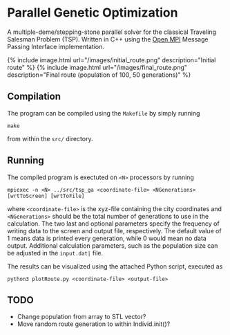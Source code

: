 # Parallel Genetic Optimization

A multiple-deme/stepping-stone parallel solver for the classical Traveling Salesman Problem (TSP).  Written in C++ using the [Open MPI](https://www.open-mpi.org/) Message Passing Interface implementation.

{% include image.html url="/images/initial_route.png" description="Initial route" %}
{% include image.html url="/images/final_route.png" description="Final route (population of 100, 50 generations)" %}

## Compilation

The program can be compiled using the `Makefile` by simply running

```
make
```

from within the `src/` directory.

## Running

The compiled program is exectuted on `<N>` processors by running

```
mpiexec -n <N> ../src/tsp_ga <coordinate-file> <NGenerations> [wrtToScreen] [wrtToFile]
```

where `<coordinate-file>` is the xyz-file containing the city coordinates and `<NGenerations>` should be the total number of generations to use in the calculation. The two last and optional parameters specify the frequency of writing data to the screen and output file, respectively. The default value of 1 means data is printed every generation, while 0 would mean no data output. Additional calculation parameters, such as the population size can be adjusted in the `input.dat|` file.

The results can be visualized using the attached Python script, executed as

```
python3 plotRoute.py <coordinate-file> <output-file>
```

## TODO

- Change population from array to STL vector?
- Move random route generation to within Individ.init()?